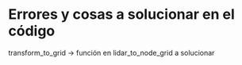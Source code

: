 # Errores y cosas a solucionar en el código

transform_to_grid -> función en lidar_to_node_grid a solucionar
